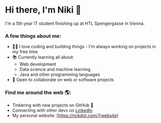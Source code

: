 # Hi there, I'm Niki 👋

I'm a 5th year IT student finishing up at HTL Spengergasse in Vienna. 

### A few things about me:

- 👨‍💻 I love coding and building things - I'm always working on projects in my free time
- 📚 Currently learning all about:
  - Web development
  - Data science and machine learning
  - Java and other programming languages
- 🤝 Open to collaborate on web or software projects

### Find me around the web 🌎:

- Tinkering with new projects on GitHub 🐙 
- Connecting with other devs on [LinkedIn][linkedin]
- My personal website: [https://nckdot.com/][website]

[linkedin]: https://www.linkedin.com/in/nikolaus-list-170604273/
[website]: https://nckdot.com
